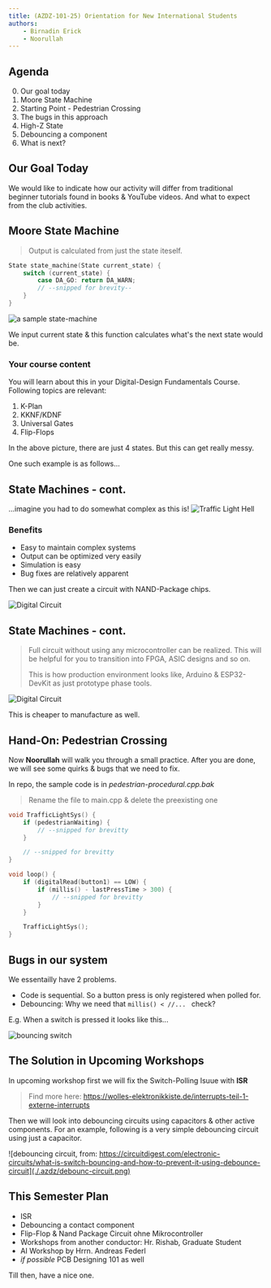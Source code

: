 ```yaml
---
title: (AZDZ-101-25) Orientation for New International Students
authors: 
    - Birnadin Erick
    - Noorullah
---
```


Agenda
---

0. Our goal today
1. Moore State Machine
2. Starting Point - Pedestrian Crossing
3. The bugs in this approach
4. High-Z State
5. Debouncing a component
6. What is next?

## Our Goal Today

We would like to indicate how our activity will differ from traditional
beginner tutorials found in books & YouTube videos. And what to expect from the
club activities.

<!-- end_slide -->

Moore State Machine
---

> Output is calculated from just the state iteself.

<!-- column_layout: [1, 1] -->

<!-- column: 0 -->
```cpp
State state_machine(State current_state) {
    switch (current_state) {
        case DA_GO: return DA_WARN;
        // --snipped for brevity--
    }
}
```

![a sample state-machine](./.azdz/state-machine.png)

<!-- column: 1 -->
We input current state & this function calculates what's the next state would be.


### Your course content

You will learn about this in your Digital-Design Fundamentals Course. Following
topics are relevant:

1. K-Plan
2. KKNF/KDNF
3. Universal Gates
4. Flip-Flops

In the above picture, there are just 4 states. But this can get really messy.

One such example is as follows...

<!-- reset_layout -->

<!-- end_slide -->

State Machines - cont.
---

<!-- column_layout: [1, 2] -->

<!-- column: 0 -->
...imagine you had to do somewhat complex as this is!
![Traffic Light Hell](./.azdz/traffic-light-hell.png)

<!-- column: 1 -->

### Benefits
- Easy to maintain complex systems
- Output can be optimized very easily
- Simulation is easy
- Bug fixes are relatively apparent

Then we can just create a circuit with NAND-Package chips.

![Digital Circuit](./.azdz/digital_circuit.png)

<!-- reset_layout -->

<!-- end_slide -->
State Machines - cont.
---

> Full circuit without using any microcontroller can be realized. This will be
> helpful for you to transition into FPGA, ASIC designs and so on.
> 
> This is how production environment looks like, Arduino & ESP32-DevKit as just
> prototype phase tools.

![Digital Circuit](./.azdz/digital_circuit.png)

This is cheaper to manufacture as well.

<!-- end_slide -->

Hand-On: Pedestrian Crossing
---

Now **Noorullah** will walk you through a small practice. After you are done,
we will see some quirks & bugs that we need to fix.

In repo, the sample code is in *pedestrian-procedural.cpp.bak* 

> Rename the file to main.cpp & delete the preexisting one

```cpp
void TrafficLightSys() {
    if (pedestrianWaiting) {
        // --snipped for brevitty
    }

    // --snipped for brevitty
}

void loop() {
    if (digitalRead(button1) == LOW) {
        if (millis() - lastPressTime > 300) {  
            // --snipped for brevitty
        }
    }

    TrafficLightSys();
}
```
<!-- end_slide -->
Bugs in our system
---

We essentailly have 2 problems.

- Code is sequential. So a button press is only registered when polled for.
- Debouncing: Why we need that `millis() < //... ` check? 

E.g. When a switch is pressed it looks like this...

![bouncing switch](./.azdz/bounce-oscp.png)
<!-- end_slide -->
The Solution in Upcoming Workshops
---

In upcoming workshop first we will fix the Switch-Polling Isuue with **ISR**

> Find more here: https://wolles-elektronikkiste.de/interrupts-teil-1-externe-interrupts

Then we will look into debouncing circuits using capacitors & other active components.
For an example, following is a  very simple debouncing circuit using
just a capacitor.

![debouncing circuit, from: https://circuitdigest.com/electronic-circuits/what-is-switch-bouncing-and-how-to-prevent-it-using-debounce-circuit](./.azdz/debounc-circuit.png)

<!-- end_slide -->

This Semester Plan
---

- ISR
- Debouncing a contact component
- Flip-Flop & Nand Package Circuit ohne Mikrocontroller
- Workshops from another conductor: Hr. Rishab, Graduate Student
- AI Workshop by Hrrn. Andreas Federl
- *if possible* PCB Designing 101 as well

Till then, have a nice one.

